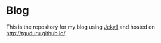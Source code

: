 # Blog

This is the repository for my blog using [Jekyll](https://jekyllrb.com) and hosted on http://tguduru.github.io/.
